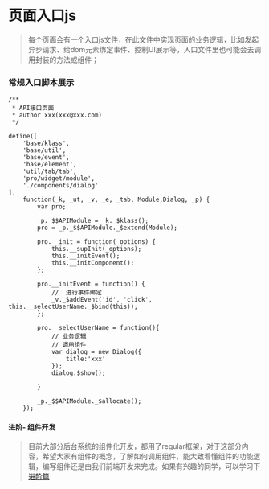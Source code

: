 # 页面入口js

> 每个页面会有一个入口js文件，在此文件中实现页面的业务逻辑，比如发起异步请求、给dom元素绑定事件、控制UI展示等，入口文件里也可能会去调用封装的方法或组件；

### 常规入口脚本展示

```
/**
 * API接口页面
 * author xxx(xxx@xxx.com)
 */

define([
    'base/klass',
    'base/util',
    'base/event',
    'base/element',
    'util/tab/tab',
    'pro/widget/module',
    './components/dialog'
],
    function(_k, _ut, _v, _e, _tab, Module,Dialog, _p) {
        var pro;

        _p._$$APIModule = _k._$klass();
        pro = _p._$$APIModule._$extend(Module);

        pro.__init = function(_options) {
            this.__supInit(_options);
            this.__initEvent();
            this.__initComponent();
        };

        pro.__initEvent = function() {
            //  进行事件绑定
            _v._$addEvent('id', 'click', this.__selectUserName._$bind(this));
        };

        pro.__selectUserName = function(){
            // 业务逻辑
            // 调用组件
            var dialog = new Dialog({
                title:'xxx'
            });
            dialog.$show();

        }

        _p._$$APIModule._$allocate();
    });

```

#### 进阶- 组件开发

> 目前大部分后台系统的组件化开发，都用了regular框架，对于这部分内容，希望大家有组件的概念，了解如何调用组件，能大致看懂组件的功能逻辑，编写组件还是由我们前端开发来完成。如果有兴趣的同学，可以学习下[进阶篇](/4regularjsji-chu.html)